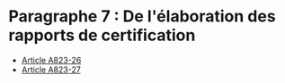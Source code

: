 # Paragraphe 7 : De l'élaboration des rapports de certification

- [Article A823-26](article-a823-26.md)
- [Article A823-27](article-a823-27.md)
